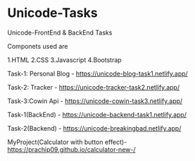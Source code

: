 # Unicode-Tasks
Unicode-FrontEnd & BackEnd Tasks

Componets used are

1.HTML
2.CSS
3.Javascript
4.Bootstrap

Task-1: Personal Blog - https://unicode-blog-task1.netlify.app/

Task-2: Tracker - https://unicode-tracker-task2.netlify.app/

Task-3:Cowin Api - https://unicode-cowin-task3.netlify.app/

Task-1(BackEnd) - https://unicode-backend-task1.netlify.app/

Task-2(Backend) - https://unicode-breakingbad.netlify.app/

MyProject(Calculator with button effect)-https://prachip09.github.io/calculator-new-/

